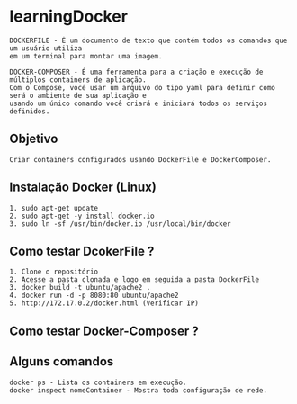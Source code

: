 # learningDocker

    DOCKERFILE - É um documento de texto que contém todos os comandos que um usuário utiliza
    em um terminal para montar uma imagem.

    DOCKER-COMPOSER - É uma ferramenta para a criação e execução de múltiplos containers de aplicação.
    Com o Compose, você usar um arquivo do tipo yaml para definir como será o ambiente de sua aplicação e
    usando um único comando você criará e iniciará todos os serviços definidos.

## Objetivo
    Criar containers configurados usando DockerFile e DockerComposer.

## Instalação Docker (Linux)    
    1. sudo apt-get update
    2. sudo apt-get -y install docker.io 
    3. sudo ln -sf /usr/bin/docker.io /usr/local/bin/docker
        
## Como testar DcokerFile ?
    1. Clone o repositório
    2. Acesse a pasta clonada e logo em seguida a pasta DockerFile
    3. docker build -t ubuntu/apache2 .
    4. docker run -d -p 8080:80 ubuntu/apache2
    5. http://172.17.0.2/docker.html (Verificar IP)

## Como testar Docker-Composer ?


   
## Alguns comandos
    docker ps - Lista os containers em execução.
    docker inspect nomeContainer - Mostra toda configuração de rede.
    
